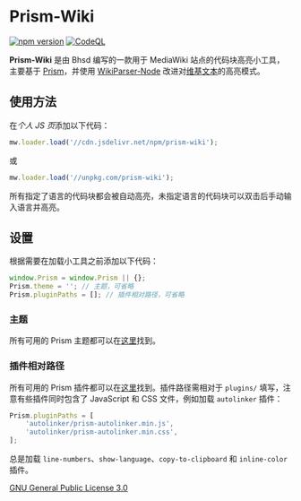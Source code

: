 # Prism-Wiki

[![npm version](https://badge.fury.io/js/prism-wiki.svg)](https://www.npmjs.com/package/prism-wiki)
[![CodeQL](https://github.com/bhsd-harry/prism-wiki/actions/workflows/codeql.yml/badge.svg)](https://github.com/bhsd-harry/prism-wiki/actions/workflows/github-code-scanning/codeql)

**Prism-Wiki** 是由 Bhsd 编写的一款用于 MediaWiki 站点的代码块高亮小工具，主要基于 [Prism](https://prismjs.com/)，并使用 [WikiParser-Node](https://github.com/bhsd-harry/wikiparser-node) 改进对[维基文本](https://www.mediawiki.org/wiki/Wikitext)的高亮模式。

## 使用方法

在*个人 JS 页*添加以下代码：

```js
mw.loader.load('//cdn.jsdelivr.net/npm/prism-wiki');
```

或

```js
mw.loader.load('//unpkg.com/prism-wiki');
```

所有指定了语言的代码块都会被自动高亮，未指定语言的代码块可以双击后手动输入语言并高亮。

## 设置

根据需要在加载小工具之前添加以下代码：

```js
window.Prism = window.Prism || {};
Prism.theme = ''; // 主题，可省略
Prism.pluginPaths = []; // 插件相对路径，可省略
```

### 主题

所有可用的 Prism 主题都可以在[这里](https://prismjs.com/examples)找到。

### 插件相对路径

所有可用的 Prism 插件都可以在[这里](https://github.com/PrismJS/prism/tree/master/plugins)找到。插件路径需相对于 `plugins/` 填写，注意有些插件同时包含了 JavaScript 和 CSS 文件，例如加载 `autolinker` 插件：

```js
Prism.pluginPaths = [
	'autolinker/prism-autolinker.min.js',
	'autolinker/prism-autolinker.min.css',
];
```

总是加载 `line-numbers`、`show-language`、`copy-to-clipboard` 和 `inline-color` 插件。

[GNU General Public License 3.0](https://www.gnu.org/licenses/gpl-3.0-standalone.html)
